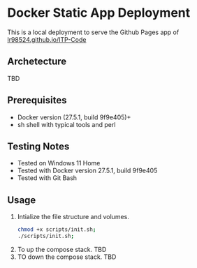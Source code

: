 # Docker Static App Deployment
This is a local deployment to serve the Github Pages app of [lr98524.github.io/ITP-Code](https://lr98524.github.io/ITP-Code)

## Archetecture
TBD

## Prerequisites
- Docker version (27.5.1, build 9f9e405)+
- sh shell with typical tools and perl
## Testing Notes
- Tested on Windows 11 Home
- Tested with Docker version 27.5.1, build 9f9e405
- Tested with Git Bash

## Usage 
1. Intialize the file structure and volumes.
    ```bash
    chmod +x scripts/init.sh;
    ./scripts/init.sh;
    ```
2. To up the compose stack.
    TBD
3. TO down the compose stack.
    TBD